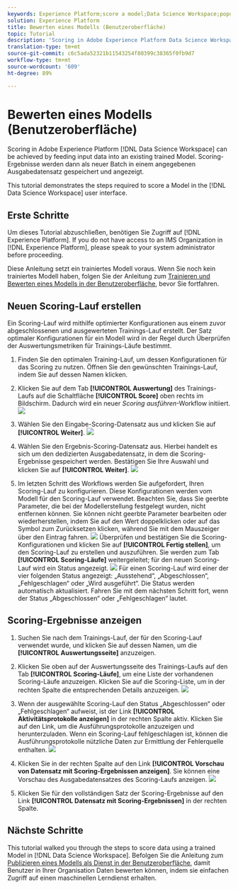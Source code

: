 ```yaml
---
keywords: Experience Platform;score a model;Data Science Workspace;popular topics;ui;scoring run;scoring results
solution: Experience Platform
title: Bewerten eines Modells (Benutzeroberfläche)
topic: Tutorial
description: 'Scoring in Adobe Experience Platform Data Science Workspace kann durch Einspeisung von Eingabedaten in ein vorhandenes trainiertes Modell erreicht werden. Scoring-Ergebnisse werden dann als neuer Batch in einem angegebenen Ausgabedatensatz gespeichert und angezeigt. '
translation-type: tm+mt
source-git-commit: c6c5ada52321b11543254f80399c38365f0fb9d7
workflow-type: tm+mt
source-wordcount: '609'
ht-degree: 89%

---
```



# Bewerten eines Modells (Benutzeroberfläche)

Scoring in Adobe Experience Platform [!DNL Data Science Workspace] can be achieved by feeding input data into an existing trained Model. Scoring-Ergebnisse werden dann als neuer Batch in einem angegebenen Ausgabedatensatz gespeichert und angezeigt.

This tutorial demonstrates the steps required to score a Model in the [!DNL Data Science Workspace] user interface.

## Erste Schritte

Um dieses Tutorial abzuschließen, benötigen Sie Zugriff auf [!DNL Experience Platform]. If you do not have access to an IMS Organization in [!DNL Experience Platform], please speak to your system administrator before proceeding.

Diese Anleitung setzt ein trainiertes Modell voraus. Wenn Sie noch kein trainiertes Modell haben, folgen Sie der Anleitung zum [Trainieren und Bewerten eines Modells in der Benutzeroberfläche](./train-evaluate-model-ui.md), bevor Sie fortfahren.

## Neuen Scoring-Lauf erstellen

Ein Scoring-Lauf wird mithilfe optimierter Konfigurationen aus einem zuvor abgeschlossenen und ausgewerteten Trainings-Lauf erstellt. Der Satz optimaler Konfigurationen für ein Modell wird in der Regel durch Überprüfen der Auswertungsmetriken für Trainings-Läufe bestimmt.

1. Finden Sie den optimalen Training-Lauf, um dessen Konfigurationen für das Scoring zu nutzen. Öffnen Sie den gewünschten Trainings-Lauf, indem Sie auf dessen Namen klicken.

2. Klicken Sie auf dem Tab **[!UICONTROL Auswertung]** des Trainings-Laufs auf die Schaltfläche **[!UICONTROL Score]** oben rechts im Bildschirm. Dadurch wird ein neuer *Scoring ausführen*-Workflow initiiert.
   ![](../images/models-recipes/score/training_run_overview.png)

3. Wählen Sie den Eingabe-Scoring-Datensatz aus und klicken Sie auf **[!UICONTROL Weiter]**.
   ![](../images/models-recipes/score/scoring_input.png)

4. Wählen Sie den Ergebnis-Scoring-Datensatz aus. Hierbei handelt es sich um den dedizierten Ausgabedatensatz, in dem die Scoring-Ergebnisse gespeichert werden. Bestätigen Sie Ihre Auswahl und klicken Sie auf **[!UICONTROL Weiter]**.
   ![](../images/models-recipes/score/scoring_results.png)

5. Im letzten Schritt des Workflows werden Sie aufgefordert, Ihren Scoring-Lauf zu konfigurieren. Diese Konfigurationen werden vom Modell für den Scoring-Lauf verwendet.
Beachten Sie, dass Sie geerbte Parameter, die bei der Modellerstellung festgelegt wurden, nicht entfernen können. Sie können nicht geerbte Parameter bearbeiten oder wiederherstellen, indem Sie auf den Wert doppelklicken oder auf das Symbol zum Zurücksetzen klicken, während Sie mit dem Mauszeiger über den Eintrag fahren.
   ![](../images/models-recipes/score/configuration.png)
Überprüfen und bestätigen Sie die Scoring-Konfigurationen und klicken Sie auf **[!UICONTROL Fertig stellen]**, um den Scoring-Lauf zu erstellen und auszuführen. Sie werden zum Tab **[!UICONTROL Scoring-Läufe]** weitergeleitet; für den neuen Scoring-Lauf wird ein Status angezeigt.
   ![](../images/models-recipes/score/scoring_runs_tab.png)
Für einen Scoring-Lauf wird einer der vier folgenden Status angezeigt: „Ausstehend“, „Abgeschlossen“, „Fehlgeschlagen“ oder „Wird ausgeführt“. Die Status werden automatisch aktualisiert. Fahren Sie mit dem nächsten Schritt fort, wenn der Status „Abgeschlossen“ oder „Fehlgeschlagen“ lautet.

## Scoring-Ergebnisse anzeigen

1. Suchen Sie nach dem Trainings-Lauf, der für den Scoring-Lauf verwendet wurde, und klicken Sie auf dessen Namen, um die **[!UICONTROL Auswertungsseite]** anzuzeigen.

2. Klicken Sie oben auf der Auswertungsseite des Trainings-Laufs auf den Tab **[!UICONTROL Scoring-Läufe]**, um eine Liste der vorhandenen Scoring-Läufe anzuzeigen. Klicken Sie auf die Scoring-Liste, um in der rechten Spalte die entsprechenden Details anzuzeigen.
   ![](../images/models-recipes/score/view_details.png)

3. Wenn der ausgewählte Scoring-Lauf den Status „Abgeschlossen“ oder „Fehlgeschlagen“ aufweist, ist der Link **[!UICONTROL Aktivitätsprotokolle anzeigen]** in der rechten Spalte aktiv. Klicken Sie auf den Link, um die Ausführungsprotokolle anzuzeigen und herunterzuladen. Wenn ein Scoring-Lauf fehlgeschlagen ist, können die Ausführungsprotokolle nützliche Daten zur Ermittlung der Fehlerquelle enthalten.
   ![](../images/models-recipes/score/activity_logs.png)

4. Klicken Sie in der rechten Spalte auf den Link **[!UICONTROL Vorschau von Datensatz mit Scoring-Ergebnissen anzeigen]**. Sie können eine Vorschau des Ausgabedatensatzes des Scoring-Laufs anzeigen.
   ![](../images/models-recipes/score/preview_results.png)

5. Klicken Sie für den vollständigen Satz der Scoring-Ergebnisse auf den Link **[!UICONTROL Datensatz mit Scoring-Ergebnissen]** in der rechten Spalte.

## Nächste Schritte

This tutorial walked you through the steps to score data using a trained Model in [!DNL Data Science Workspace]. Befolgen Sie die Anleitung zum [Publizieren eines Modells als Dienst in der Benutzeroberfläche](./publish-model-service-ui.md), damit Benutzer in Ihrer Organisation Daten bewerten können, indem sie einfachen Zugriff auf einen maschinellen Lerndienst erhalten.
